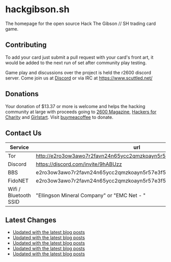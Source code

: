 # hackgibson.sh
The homepage for the open source Hack The Gibson // SH trading card game.


## Contributing

To add your card just submit a pull request with your card's front art, it would be added to the next run of set after community play testing.

Game play and discussions over the project is held the r2600 discord server. Come join us at [Discord](https://discord.com/invite/9hABUzz) or via IRC at https://www.scuttled.net/


## Donations

Your donation of $13.37 or more is welcome and helps the hacking community at large with proceeds going to [2600 Magazine](https://2600.com/), [Hackers for Charity](https://hackersforcharity.org) and [Girlstart](https://girlstart.org).  Visit [buymeacoffee](https://www.buymeacoffee.com/hackgibson.sh) to donate.


## Contact Us

Service | url
-|-
Tor | http://e2ro3ow3awo7r2favn24n65ycc2qmzkoayn5r57e3f56nvjwdcgg32ad.onion
Discord | https://discord.com/invite/9hABUzz
BBS | e2ro3ow3awo7r2favn24n65ycc2qmzkoayn5r57e3f56nvjwdcgg32ad.onion:23
FidoNET | e2ro3ow3awo7r2favn24n65ycc2qmzkoayn5r57e3f56nvjwdcgg32ad.onion:24554
Wifi / Bluetooth SSID | "Ellingson Mineral Company" or "EMC Net - <fidonet address>"

## Latest Changes
<!-- BLOG-POST-LIST:START -->
- [Updated with the latest blog posts](https://github.com/DFW2600/hackgibson.sh/commit/9a58a7dd33b28f31e62dcc4baa4ebf18f4accaad)
- [Updated with the latest blog posts](https://github.com/DFW2600/hackgibson.sh/commit/b62a40a0aa7d0e0b624557cad0b9851bf31608db)
- [Updated with the latest blog posts](https://github.com/DFW2600/hackgibson.sh/commit/5c887ec7f8cf1c421387cab319d88f6ef7bc3688)
- [Updated with the latest blog posts](https://github.com/DFW2600/hackgibson.sh/commit/006f0da17d4862dc079bd27684b9e1f0744ee779)
- [Updated with the latest blog posts](https://github.com/DFW2600/hackgibson.sh/commit/445a2b96c41e63d68e3425a659d2cb3b11b85367)
<!-- BLOG-POST-LIST:END -->
